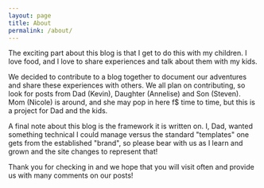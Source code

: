 ```yaml
---
layout: page
title: About
permalink: /about/
---
```


The exciting part about this blog is that I get to do this with my children. I love food, and I love to share experiences and talk
 about them with my kids.

We decided to contribute to a blog together to document our adventures and share these experiences with others. We all plan on
 contributing, so look for posts from Dad (Kevin), Daughter (Annelise) and Son (Steven). Mom (Nicole) is around, and she may pop in here f$
time to time, but this is a project for Dad and the kids.

A final note about this blog is the framework it is written on. I, Dad, wanted something technical I could manage versus the
standard "templates" one gets from the established "brand", so please bear with us as I learn and grown and the site changes to
represent that!

Thank you for checking in and we hope that you will visit often and provide us with many comments on our posts!
